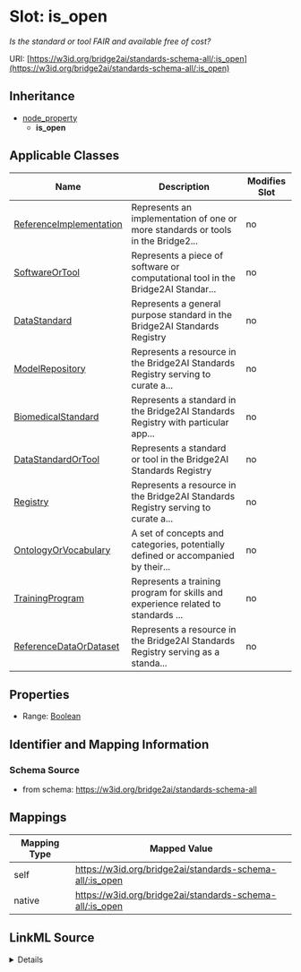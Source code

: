 

# Slot: is_open


_Is the standard or tool FAIR and available free of cost?_





URI: [https://w3id.org/bridge2ai/standards-schema-all/:is_open](https://w3id.org/bridge2ai/standards-schema-all/:is_open)




## Inheritance

* [node_property](node_property.md)
    * **is_open**






## Applicable Classes

| Name | Description | Modifies Slot |
| --- | --- | --- |
| [ReferenceImplementation](ReferenceImplementation.md) | Represents an implementation of one or more standards or tools in the Bridge2... |  no  |
| [SoftwareOrTool](SoftwareOrTool.md) | Represents a piece of software or computational tool in the Bridge2AI Standar... |  no  |
| [DataStandard](DataStandard.md) | Represents a general purpose standard in the Bridge2AI Standards Registry |  no  |
| [ModelRepository](ModelRepository.md) | Represents a resource in the Bridge2AI Standards Registry serving to curate a... |  no  |
| [BiomedicalStandard](BiomedicalStandard.md) | Represents a standard in the Bridge2AI Standards Registry with particular app... |  no  |
| [DataStandardOrTool](DataStandardOrTool.md) | Represents a standard or tool in the Bridge2AI Standards Registry |  no  |
| [Registry](Registry.md) | Represents a resource in the Bridge2AI Standards Registry serving to curate a... |  no  |
| [OntologyOrVocabulary](OntologyOrVocabulary.md) | A set of concepts and categories, potentially defined or accompanied by their... |  no  |
| [TrainingProgram](TrainingProgram.md) | Represents a training program for skills and experience related to standards ... |  no  |
| [ReferenceDataOrDataset](ReferenceDataOrDataset.md) | Represents a resource in the Bridge2AI Standards Registry serving as a standa... |  no  |







## Properties

* Range: [Boolean](Boolean.md)





## Identifier and Mapping Information







### Schema Source


* from schema: https://w3id.org/bridge2ai/standards-schema-all




## Mappings

| Mapping Type | Mapped Value |
| ---  | ---  |
| self | https://w3id.org/bridge2ai/standards-schema-all/:is_open |
| native | https://w3id.org/bridge2ai/standards-schema-all/:is_open |




## LinkML Source

<details>
```yaml
name: is_open
description: Is the standard or tool FAIR and available free of cost?
from_schema: https://w3id.org/bridge2ai/standards-schema-all
rank: 1000
is_a: node_property
domain: NamedThing
alias: is_open
domain_of:
- DataStandardOrTool
range: boolean

```
</details>